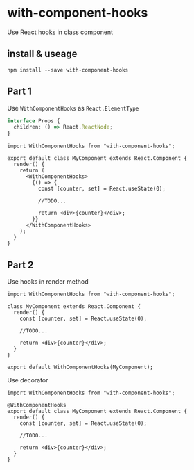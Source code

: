 # with-component-hooks

Use React hooks in class component

## install & useage

`npm install --save with-component-hooks`

## Part 1

Use `WithComponentHooks` as `React.ElementType`

```ts
interface Props {
  children: () => React.ReactNode;
}
```

```tsx
import WithComponentHooks from "with-component-hooks";

export default class MyComponent extends React.Component {
  render() {
    return (
      <WithComponentHooks>
        {() => {
          const [counter, set] = React.useState(0);

          //TODO...

          return <div>{counter}</div>;
        }}
      </WithComponentHooks>
    );
  }
}
```

## Part 2

Use hooks in render method

```tsx
import WithComponentHooks from "with-component-hooks";

class MyComponent extends React.Component {
  render() {
    const [counter, set] = React.useState(0);

    //TODO...

    return <div>{counter}</div>;
  }
}

export default WithComponentHooks(MyComponent);
```

Use decorator

```tsx
import WithComponentHooks from "with-component-hooks";

@WithComponentHooks
export default class MyComponent extends React.Component {
  render() {
    const [counter, set] = React.useState(0);

    //TODO...

    return <div>{counter}</div>;
  }
}
```
